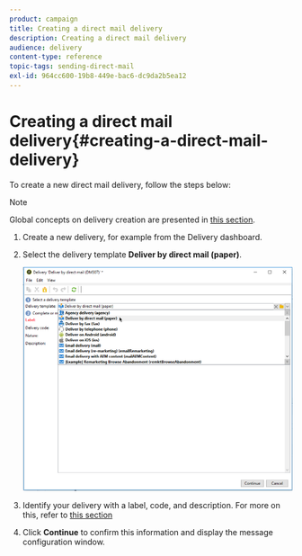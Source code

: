 ```yaml
---
product: campaign
title: Creating a direct mail delivery
description: Creating a direct mail delivery
audience: delivery
content-type: reference
topic-tags: sending-direct-mail
exl-id: 964cc600-19b8-449e-bac6-dc9da2b5ea12
---
```

# Creating a direct mail delivery{#creating-a-direct-mail-delivery}

To create a new direct mail delivery, follow the steps below:

>[!NOTE]
>
>Global concepts on delivery creation are presented in [this section](steps-about-delivery-creation-steps.md).

1. Create a new delivery, for example from the Delivery dashboard.
1. Select the delivery template **Deliver by direct mail (paper)**.

   ![](assets/direct_mail.png)

1. Identify your delivery with a label, code, and description. For more on this, refer to [this section](steps-create-and-identify-the-delivery.md#identifying-the-delivery)
1. Click **Continue** to confirm this information and display the message configuration window.
